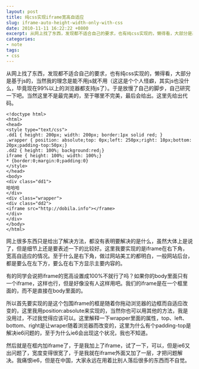```yaml
---
layout: post
title: 纯css实现iframe宽高自适应
slug: iframe-auto-height-width-only-with-css
date: 2010-11-11 16:22:22 +0800
excerpt: 从网上找了东西，发现都不适合自己的要求，也有纯css实现的，懒得看，大部分是基于js的，当然我的理念是能不用js就不用（这这是个个人怪癖，其实js也没什么，毕竟现在99%以上的浏览器都支持js了）。于是放慢了自己的脚步，自己研究一下吧。当然这里不是最完美的，至于哪里不完美，最后会给出。这里先给出代码。
categories:
- note
tags:
- css
---
```


从网上找了东西，发现都不适合自己的要求，也有纯css实现的，懒得看，大部分是基于js的，当然我的理念是能不用js就不用（这这是个个人怪癖，其实js也没什么，毕竟现在99%以上的浏览器都支持js了）。于是放慢了自己的脚步，自己研究一下吧。当然这里不是最完美的，至于哪里不完美，最后会给出。这里先给出代码。

	<!doctype html>
	<html>
	<head>
	<style type="text/css">
	.dd1 { height: 200px; width: 200px; border:1px solid red; }
	.wrapper { position: absolute;top: 0px;left: 250px;right: 10px;bottom: 20px;padding-top:50px;}
	.dd2 { height: 100%; background:red;}
	iframe { height: 100%; width: 100%;}
	* {border:0;margin:0;padding:0}
	</style>
	</head>
	<body>
	<div class="dd1">
	哈哈哈
	</div>
	<div class="wrapper">
	<div class="dd2">
	<iframe src="http://dobila.info"></frame>
	</div>
	</div>
	</body>
	</html>

网上很多东西只是给出了解决方法，都没有表明要解决的是什么，虽然大体上是说了，但是细节上还是要表述一下的比较好。这里我要实现的是iframe在右下角，宽高自适应的情况。至于什么是右下角，做过网站美工的都明白，一般网站后台，都是要么在左下方，要么在右下方显示主要内容的。

有的同学会说把iframe的宽高设置成100%不就行了吗？如果你的body里面只有一个iframe，这样也行，但是好像没有人这样用吧。我们的iframe是在一个框里面的，而不是直接在body里面的。

所以首先要实现的是这个包围iframe的框是随着你拖动浏览器的边框而自适应改变的，这里我用position:absolute来实现的，当然你也可以用其他的方法，我是没用过，不过我觉得应该可以。这里解释一下wrapper里面的属性，top、left、bottom、right是让wraper随着浏览器而改变的，这里为什么有个padding-top是解决ie6问题的，至于为什么ie6会出现这个状况，我也不知道。

然后就是在框内加iframe了，于是我加上了iframe，试了一下，可以，但是ie6又出问题了，宽度变得很宽了，于是我就在iframe外面又加了一层，才把问题解决。我痛恨ie6，但是在中国，大家永远在用着比别人落后很多的东西而不自觉。
